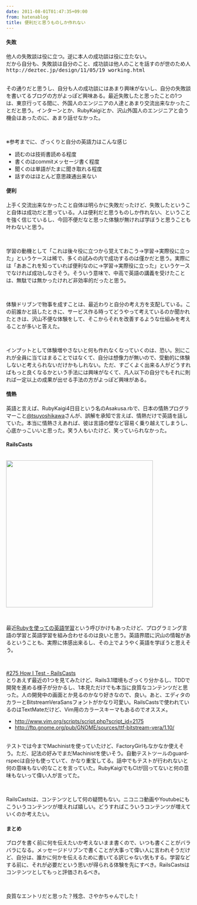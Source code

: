 ```yaml
---
date: 2011-08-01T01:47:35+09:00
from: hatenablog
title: 便利だと思うものしか作れない
---
```



<div class="section">
    <h4>失敗</h4>
    <pre class="code lang-txt" data-lang="txt" data-unlink>他人の失敗談は役に立つ。逆に本人の成功談は役に立たない。
だから自分も、失敗談は自分のこと、成功談は他人のことを話すのが世のため人のため。
http://deztec.jp/design/11/05/19_working.html
</pre>
<p><br>
その通りだと思うし、自分も人の成功談にはあまり興味がないし、自分の失敗談を書いてるブログの方がよっぽど興味ある。最近失敗したと思ったことの1つは、東京行ってる間に、外国人のエンジニアの人達とあまり交流出来なかったことだと思う。インターンとか、RubyKaigiとか、沢山外国人のエンジニアと会う機会はあったのに、あまり話せなかった。</p>
<br>
<p>※参考までに、ざっくりと自分の英語力はこんな感じ</p>

<ul>
<li>読むのは技術書読める程度</li>
<li>書くのはcommitメッセージ書く程度</li>
<li>聞くのは単語がたまに聞き取れる程度</li>
<li>話すのはほとんど意思疎通出来ない</li>
</ul>
</div>
<div class="section">
    <h4>便利</h4>
    <p>上手く交流出来なかったこと自体は明らかに失敗だったけど、失敗したということ自体は成功だと思っている。人は便利だと思うものしか作れない、ということを強く信じているし、今回不便だなと思った体験が無ければ学ぼうと思うことも叶わないと思う。</p>
<br>
<p>学習の動機として「これは後々役に立つから覚えておこう→学習→実際役に立った」というケースは稀で、多くの試みの内で成功するのは僅かだと思う。実際には「ああこれを知っていれば便利なのに→学習→実際役に立った」というケースでなければ成功しなさそう。そういう意味で、中高で英語の講義を受けたことは、無駄では無かったけれど非効率的だったと思う。</p>
<br>
<p>体験ドリブンで物事を成すことは、最近わりと自分の考え方を支配している。この前誰かと話したときに、サービス作る時ってどうやって考えているのか聞かれたときは、沢山不便な体験をして、そこからそれを改善するような仕組みを考えることが多いと答えた。</p>
<br>
<p>インプットとして体験増やさないと何も作れなくなっていくのは、恐い。別にこれが全員に当てはまることではなくて、自分は想像力が無いので、受動的に体験しないと考えられないだけかもしれない。ただ、すごくよく出来る人がどうすればもっと良くなるかという手法には興味がなくて、凡人以下の自分でもそれに則れば一定以上の成果が出せる手法の方がよっぽど興味がある。</p>
<p></p>

</div>
<div class="section">
    <h4>情熱</h4>
    <p>英語と言えば、RubyKaigi4日目という名のAsakusa.rbで、日本の情熱プログラマーこと<a href="http://twitter.com/#!/tsuyoshikawa">@tsuyoshikawa</a>さんが、誤解を承知で言えば、情熱だけで英語を話していた。本当に情熱さえあれば、彼は言語の壁など容易く乗り越えてしまうし、心底かっこいいと思った。笑う人もいたけど、笑っていられなかった。</p>
<p></p>

</div>
<div class="section">
    <h4>RailsCasts</h4>
    <p><a href="http://railscasts.com/" target="_blank"><br>
<img src="http://gyazo.com/6c9014830cd9dc1f6bf3196675286871.png" width="400"><br>
</a></p>
<br>
<p>最近<a href="http://www.mobalean.com/blog/2011/07/14/ruby-english">Rubyを使っての英語学習</a>という呼びかけもあったけど、プログラミング言語の学習と英語学習を組み合わせるのは良いと思う。英語界隈に沢山の情報があるということも、実際に体感出来るし、その上でようやく英語を学ぼうと思えそう。</p>
<br>
<p><a href="http://railscasts.com/episodes/275-how-i-test?autoplay=true">#275 How I Test - RailsCasts</a><br>
とりあえず最近の1つを見てみたけど、Rails3.1環境もざっくり分かるし、TDDで開発を進める様子が分かるし、1本見ただけでも本当に良質なコンテンツだと思った。人の開発中の画面とか見るのかなり好きなので、良い。あと、エディタのカラーとBitstreamVeraSansフォントがかなり可愛い。RailsCastsで使われているのはTextMateだけど、Vim用のカラースキーマもあるのでオススメ。</p>

<ul>
<li><a href="http://www.vim.org/scripts/script.php?script_id=2175">http://www.vim.org/scripts/script.php?script_id=2175</a></li>
<li><a href="http://ftp.gnome.org/pub/GNOME/sources/ttf-bitstream-vera/1.10/">http://ftp.gnome.org/pub/GNOME/sources/ttf-bitstream-vera/1.10/</a></li>
</ul>
<p><br>
テストでは今までMachinistを使っていたけど、FactoryGirlもなかなか使えそう。ただ、記法の好みでまだMachinistを使いそう。自動テストツールのguard-rspecは自分も使っていて、かなり重宝してる。話中でもテストが行われないと何の意味もない的なことを言っていた。RubyKaigiでもCIが回ってないと何の意味もないって偉い人が言ってた。</p>
<br>
<p>RailsCastsは、コンテンツとして何の疑問もない。ニコニコ動画やYoutubeにもこういうコンテンツが増えれば嬉しい。どうすればこういうコンテンツが増えていくのか考えたい。</p>
<p></p>

</div>
<div class="section">
    <h4>まとめ</h4>
    <p>ブログを書く前に何を伝えたいか考えないまま書くので、いつも書くことがバラバラになる。メッセージドリブンで書くことが大事って偉い人に言われそうだけど、自分は、誰かに何かを伝えるために書いてる訳じゃない気もする。学習などする前に、それが必要だという思いが得られる体験を先にすべき。RailsCastsはコンテンツとしてもっと評価されるべき。</p>
<br>
<p>良質なエントリだと思った？残念、さやかちゃんでした！</p>

</div>
